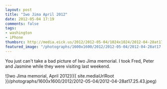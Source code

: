 ```yaml
---
layout: post
title: "Iwo Jima April 2012"
date: 2012-05-04 17:19
comments: false
tags: 
- washington
- iPhone
thumbsrc: http://media.eick.us/2012/2012-05-04/1024x1024/2012-04-28at17.25.43.jpeg
featured_image: "/photographs/1600x1600/2012/2012-05-04/2012-04-28at17.25.43.jpeg"
---
```

You just can't take a bad picture of Iwo Jima memorial.  I took Fred, Peter and Jasmine while they were visiting last weekend.



![Iwo Jima memorial, April 2012]({{ site.mediaUrlRoot }}/photographs/1600x1600/2012/2012-05-04/2012-04-28at17.25.43.jpeg)

